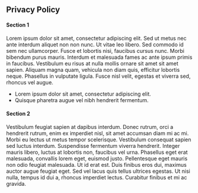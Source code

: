 ## Privacy Policy

#### Section 1

Lorem ipsum dolor sit amet, consectetur adipiscing elit. Sed ut metus nec ante interdum aliquet non non nunc. Ut vitae leo libero. Sed commodo id sem nec ullamcorper. Fusce et lobortis nisi, faucibus cursus nunc. Morbi bibendum purus mauris. Interdum et malesuada fames ac ante ipsum primis in faucibus. Vestibulum eu risus at nulla mollis ornare sit amet sit amet sapien. Aliquam magna quam, vehicula non diam quis, efficitur lobortis neque. Phasellus in vulputate ligula. Fusce nisl velit, egestas et viverra sed, rhoncus vel augue.

- Lorem ipsum dolor sit amet, consectetur adipiscing elit.
- Quisque pharetra augue vel nibh hendrerit fermentum.

#### Section 2

Vestibulum feugiat sapien at dapibus interdum. Donec rutrum, orci a hendrerit rutrum, enim ex imperdiet nisl, sit amet accumsan diam mi ac mi. Morbi eu lectus ut metus tempor scelerisque. Vestibulum consequat sapien sed luctus interdum. Suspendisse fermentum viverra hendrerit. Integer mauris libero, luctus at lobortis non, faucibus vel urna. Phasellus eget erat malesuada, convallis lorem eget, euismod justo. Pellentesque eget mauris non odio feugiat malesuada. Ut id erat est. Duis finibus eros dui, maximus auctor augue feugiat eget. Sed vel lacus quis tellus ultrices egestas. Ut nisi nulla, tempus id dui a, rhoncus imperdiet lectus. Curabitur finibus et mi ac gravida.
